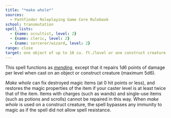 ```yaml
---
title: "*make whole*"
sources:
  - Pathfinder Roleplaying Game Core Rulebook
school: transmutation
spell_lists:
  - {name: occultist, level: 2}
  - {name: cleric, level: 2}
  - {name: sorcerer/wizard, level: 2}
range: close
target: one object of up to 10 cu. ft./level or one construct creature of any size
---
```


This spell functions as [*mending*](/spells/mending/), except that it repairs 1d6 points of damage per level when cast on an object or construct creature (maximum 5d6).

*Make whole* can fix destroyed magic items (at 0 hit points or less), and restores the magic properties of the item if your caster level is at least twice that of the item. Items with charges (such as wands) and single-use items (such as potions and scrolls) cannot be repaired in this way. When *make whole* is used on a construct creature, the spell bypasses any immunity to magic as if the spell did not allow spell resistance.

